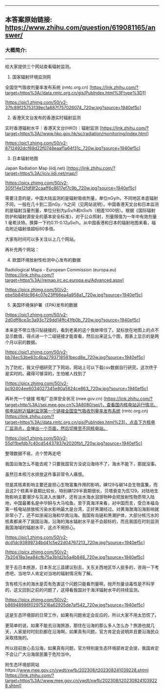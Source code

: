 ----------------------------------------
## 本答案原始链接: https://www.zhihu.com/question/619081165/answer/
### 大概简介: 
----------------------------------------
给大家提供三个网站查看辐射监测。

 1. 国家辐射环境监测网

全国空气吸收剂量率发布系统 (rmtc.org.cn) [https://link.zhihu.com/?target=https%3A//data.rmtc.org.cn/gis/PubIndex.html%3Ftype%3D1]

[https://pic1.zhimg.com/50/v2-37fc89f25753139ec1a887f757026074_720w.jpg?source=1940ef5c]

2. 香港天文台发布的香港实时辐射监测

实时香港辐射水平｜香港天文台(HKO)｜辐射监测 [https://link.zhihu.com/?target=https%3A//www.hko.gov.hk/sc/radiation/monitoring/index.html]

[https://pic1.zhimg.com/50/v2-8712492dcf89d22f0748eaaf1a64f31c_720w.jpg?source=1940ef5c]

3. 日本辐射地图

Japan Radiation Map (iidj.net) [https://link.zhihu.com/?target=https%3A//jciv.iidj.net/map/]

[https://picx.zhimg.com/50/v2-305f14e12fdf8f2caaff6c8617ef7c9b_720w.jpg?source=1940ef5c]

需要注意的是，中国大陆监测的是辐射吸收剂量，单位nGy/h，不同地区本底辐射不同，一般在几十到二百nGy／h之间（见网站说明）。中国香港天文台和日本监测的是辐射当量剂量，单位分别为μSv/h和nSv/h（相差1000倍）。根据《国际辐射防护和辐射源安全的基本安全标准》，对于公众照射，剂量限值为一年中有效剂量 1 毫希沃特。换算一下约0.11-0.12μSv/h。从中国香港和日本的辐射地图来看，福岛附近辐射值超标60多倍。

大家有时间可以多关注以上几个网站。

再补充两个网站：

4. 欧盟环境放射性检测中心发布的数据

Radiological Maps - European Commission (europa.eu) [https://link.zhihu.com/?target=https%3A//remap.jrc.ec.europa.eu/Advanced.aspx]

[https://picx.zhimg.com/50/v2-ebe5b84fdc964c07e23ff66ea4a958a1_720w.jpg?source=1940ef5c]

5. 美国环境保护署（EPA)发布的数据

[https://pic1.zhimg.com/50/v2-2d0dff8ce3c3a93c729dd14ffc41fb0b_720w.jpg?source=1940ef5c]

本来是不带立场只贴链接的，看到老美的这个我蚌埠住了。鼠标放在地图上的点不显示数值，得点进一个二级链接才能查看，然后出来这么个图，图表上显示的是两个月以前的数据。

[https://pic1.zhimg.com/50/v2-bb74ec53be63c4ba2793718581becd8e_720w.jpg?source=1940ef5c]

为了防杠，我又仔细研究了下网站，网站上可以下载csv数据自行研究，这次终于是实时的。藏得可够深的，生怕被人找到了

[https://picx.zhimg.com/50/v2-bc92404ee6034027345e80a5624ce863_720w.jpg?source=1940ef5c]

再补充一个链接 核电厂总体安全状况 (mee.gov.cn) [https://link.zhihu.com/?target=http%3A//spi.mee.gov.cn%3A8080/spi/]，查看国内核电站运行情况。核电站附近辐射监测第一个链接全国空气吸收剂量率发布系统 (rmtc.org.cn) [https://link.zhihu.com/?target=https%3A//data.rmtc.org.cn/gis/PubIndex.html%23]，点击下方核电厂监测点，会弹出一个页面，然后切换至不同核电站。

[https://pic1.zhimg.com/50/v2-55d11befdb7c40cd54437837e2020fb1_720w.jpg?source=1940ef5c]

整理数据不易，点个赞再走吧

我国沿海怎么不能去呢？只要我国官方没说沿海待不了，海水不能下，那就没事。

虽然日本核污水排放这件事非常令人痛恨。

但是其核素影响主要还是担心生物富集作用的影响，碘129与碳14会生物富集，而且这2个核素半衰期比较长，特别碘129半衰期很长，贝塔衰变为氙129。对陆地生物影响主要潮汐与氚进入水循环，还有淡水海水洄游物种会把放射性物质带入陆地，中国最著名是中华鲟与大马哈鱼。至于真海洋来看，对中国而言，受日本福岛第一核电站排放核污染水影响最大是台湾，正好黑潮经过。对黄海渤海沿海影响就非常小了，还不如浙闽沿海和华南沿海。我国有岛链和黑潮护体，大部分核污水的核素都来不了我国沿海，沿海的海水辐射水平是不会超标的，而且我国在时刻监测我国海域的辐射水平，这点不用担心。

[https://pic1.zhimg.com/50/v2-dcd1dc93899734bd41c5e22d04767213_720w.jpg?source=1940ef5c]




[https://picx.zhimg.com/50/v2-7b20419a3ea84cfb75a3b1d2b5a4b848_720w.jpg?source=1940ef5c]

至于去日本旅游，日本东北三县建议别去，关东关西地区华人挺多的，咨询一下考虑吧，当地华人肯定对当地的辐射情况有了解。

含有核污水的海水是否有危害这个问题只能看剂量啊，抛开剂量谈毒性是不科学的，这又回到之前的问题了，这得看我国对于海洋辐射水平的持续监测。

[https://picx.zhimg.com/50/v2-b86948986f02975216a62925de7af542_720w.jpg?source=1940ef5c]

这是生态环境部的日常工作，如果有问题肯定会反应的，所以大家不用太恐慌了。

更简单的说，如果不能去沿海旅游，那住在沿海的那么多人怎么办？旅游也就几天，人家是时时刻刻都在沿海啊，如果真有问题，官方肯定会说明并且要沿海民众采取措施的。

所以目前放心去沿海，如果真有问题，官方特别是生态环境部肯定会提，我国肯定不会让广大沿海居民置于危险当中。

附生态环境部网站https://www.mee.gov.cn/ywdt/xwfb/202308/t202308241039228.shtml [https://link.zhihu.com/?target=https%3A//www.mee.gov.cn/ywdt/xwfb/202308/t202308241039228.shtml]